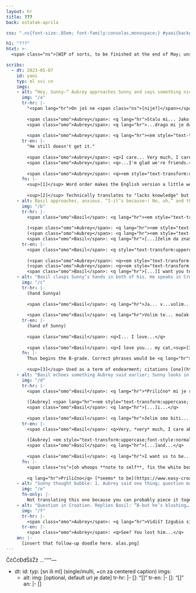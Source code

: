```yaml
---
layout: hr
title: ???
back: ostatak-aprila

css: ".ns{font-size:.85em; font-family:consolas,monospace;} #yaoi{background:#696c71; color:#fff;} #yaoi h2{color:#bfbfbf;} #yaoi a{text-decoration-color:#9c9ea2;} #yaoi ::selection{background:#494c51;} #yaoi del{color:inherit;}"

h1: "???"
htxt: >-
  <span class="ns">[WIP of sorts, to be finished at the end of May; unsure how I want to handle the page splits but for now it's just the yaoi]<br>isto <img src="https://cdn.discordapp.com/attachments/483318565022203904/1105652598796718110/image.png" alt="this whole thing is a sitcom now i think." title="this whole thing is a sitcom now i think."/><br>[isto isto, link the all-in-one version here too; do the same for the sentence comic, since both can be ~decently understood without a translation]</span>

scribs:
  - dt: 2023-05-07
    id: yaoi
    typ: ml svi cn
    imgs:
    - alt: “Hey, Sunny—” Aubrey approaches Sunny and says something nice in Croatian. He doesn’t get it, to her annoyance. She yells to Basil, who’s been watching from a distance; “Ugh, sorry about this, Sunny; forget I said anyth—” Basil, in a panic, yells “W-wait—No no no no ne [no]—!!!”
      img: "/a"
      tr-hr: |-
        "<span lang="hr">On još ne <span class="ns">[nije?]</span></span> get it."
        
        <span class="omo">Aubrey</span>: <q lang="hr">Stalo mi... Jako mi je stalo do tebe..\.. Nadam se da si dobro, i...</q>  
        <span class="omo">Aubrey</span>: <q lang="hr">...drago mi je da smo prijatelji.</q>
        
        <span class="omo">Aubrey</span>: <q lang="hr"><em style="text-transform:uppercase; font-weight:normal;">**Nema** znanja!!!</em></q>
      tr-en: |-
        "He still doesn't get it."
        
        <span class="omo">Aubrey</span>: <q>I care... Very much, I care about you<sup>[1]</sup>..\.. I hope you're well, and...</q>  
        <span class="omo">Aubrey</span>: <q>...I'm glad we're friends.</q>
        
        <span class="omo">Aubrey</span>: <q><em style="text-transform:uppercase;">**No** knowledge!!!</em></q><sup>[2]</sup>
      fn: |-
        <sup>[1]</sup> Word order makes the English version a little weird here; <q lang="hr">jako</q> is the emphasizer, and goes [before the thing being emphasized](https://www.easy-croatian.com/2014/11/8.html). A more natural English version of the line, hesitation intact, would be "I care about you... a lot," but the translation keeps the Croatian word order because otherwise the ellipses don't line up.
        
        <sup>[2]</sup> Technically translates to "lacks knowledge" but the intention was like, "no thoughts head empty," with the "he has" being implicit.
    - alt: Basil approaches, anxious. “I-it’s because—! No, uh,” and then he starts muttering in both English and Croatian, trying to piece a sentence together. Sunny and Aubrey stare at him. Then he finally gets the words out, in an angry exclamation that pisses Aubrey off—but she’s relegated to the background as Basil grabs Sunny’s wrists. He smiles desperately. “S-Sunny— Y-you understand, don’t you?” Basil sputters. (Aubrey exclaims something in the background. Basil continues unfettered:) “A-after all this time, I…” (One more word from Aubrey.) “I want you t—” Then Basil switches to Croatian.
      img: "/b"
      tr-hr: |-
        <span class="omo">Basil</span>: <q lang="hr"><em style="text-transform:uppercase; font-weight:normal;">R-rekla si to *ne*točno!!</em></q>
        
        (<span class="omo">Aubrey</span>: <q lang="hr"><em style="text-transform:uppercase; font-weight:normal;">Naučila sam te sve što znaš—</em></q>)  
        (<span class="omo">Aubrey</span>: <q lang="hr"><em style="text-transform:uppercase; font-weight:normal;">Odustajem.</em></q>)  
        <span class="omo">Basil</span>: <q lang="hr">[...]želim da znaš...</q>
      tr-en: |-
        <span class="omo">Basil</span>: <q style="text-transform:uppercase;">Y-you said it *wrong*!!</q>
        
        (<span class="omo">Aubrey</span>: <q><em style="text-transform:uppercase;">I taught you everything you know—</em></q>)  
        (<span class="omo">Aubrey</span>: <q><em style="text-transform:uppercase;">I give up.</em></q>)  
        <span class="omo">Basil</span>: <q lang="hr">[...]I want you to know...</q>
    - alt: "Basil clasps Sunny’s hands in both of his. He speaks in Croatian with yaoi flourish, sidemouth and flowing petals and kneeling and all. / Sunny stares blankly as ever. (Artist’s note in the corner: “this is Hte Best Thign i have Ever drawn, if oyu disagree then Ufck Yuo. [in strikethrough] it’s past 1AM”)"
      img: "/c"
      tr-hr: |-
        (hand Sunnya)
        
        <span class="omo">Basil</span>: <q lang="hr">Ja... v...volim...</q>
        
        <span class="omo">Basil</span>: <q lang="hr">Volim te... mačak moj,<sup>[3]</sup> sunce moje, s-sreco moj~!!</q>
      tr-en: |-
        (hand of Sunny)
        
        <span class="omo">Basil</span>: <q>I... I love...</q>
        
        <span class="omo">Basil</span>: <q>I love you... my cat,<sup>[3]</sup> my sun, my happiness~!!</q>
      fn: |-
        Thus begins the B-grade. Correct phrases would be <q lang="hr">mačku moj</q> and <q lang="hr">sreco moja</q>; they remain uncorrected for the usual "artist couldn't have known better with the knowledge had at the time" reasons.
        
        <sup>[3]</sup> Used as a term of endearment; citations [one](https://www.expatincroatia.com/croatian-terms-of-endearment/) and [two](https://old.reddit.com/r/croatian/comments/x8pn0b/terms_of_endearment/inkrwuk/). (Fun fact, I flip-flopped *so hard* on whether to use this before remembering Basil straight-up likens Sunny to a kitten in [a birthday photo](https://omori.fandom.com/wiki/PHOTO_ALBUM?file=FA_ALBUM_33.png#REAL_WORLD).)
    - alt: "Basil echoes something Aubrey said earlier; Sunny looks in her direction. The… irritation? secondhand embarassment? is real. / Back to Basil, he continues the echo but with very, /very/ particular emphasis. Then: “Soooo, whaddaya say~?”"
      img: "/d"
      tr-hr: |-
        <span class="omo">Basil</span>: <q lang="hr">*Prilično* mi je stalo do tebe...</q>
        
        ([Aubrey] <span lang="hr"><em style="text-transform:uppercase; font-weight:normal;">nije</em> <span lang="en">affiliated</span> s ovim ljudima</span>)  
        <span class="omo">Basil</span>: <q lang="hr">[...]i...</q>
        
        <span class="omo">Basil</span>: <q lang="hr">želim smo biti... *vrlo*... bliski prijatelji..\..</q>
      tr-en: |-
        <span class="omo">Basil</span>: <q>Very, *very* much, I care about you...</q>
        
        ([Aubrey] <em style="text-transform:uppercase;font-style:normal;">is not</em> affiliated with these people)  
        <span class="omo">Basil</span>: <q lang="hr">[...]and...</q>
        
        <span class="omo">Basil</span>: <q lang="hr">I want us to be... *very*... close friends..\..</q>
      fn: |-
        <span class="ns">[oh whoops **note to self**, fix the white box in the top right]</span>
        
        <q lang="hr">Prilično</q> [*seems* to be](https://www.easy-croatian.com/2014/11/56.html) stronger than <q lang="jako">jako</q>..\.. Besides that, Basil's line is wonky on purpose again (<q lang="hr">želim ~~smo biti~~ **da budemo** vrlo bliski prijatelji</q>), because grammatical tense.
    - alt: "Sunny thought bubble: 1. Aubrey said one thing; question mark. 2. Basil said another; heart. 3. Both dialogues had “mi je stalo do tebe” and “prijatelji.” 4. Therefore, question mark = heart? approximately…? / 5. Therefore, Aubrey said [heart]??!!!! Fireworks go off in Sunny’s head. Ode_to_Joy.sproutmole! Aubrey picking him up bridal-style! Aubrey and him holding hands [how scandalous, redacted]! [Something /fully/ redacted]…! / Speech bubble from offscreen: “Hey. Earth to Sunny?”"
      img: "/e"
      fn-only: |-
        Not translating this one because you can probably piece it together ;V
    - alt: "Question in Croatian. Replies Basil: “B-but he’s blushing… I think…” Aubrey: “You are /on/. your /knee/.” She’s waving a hand in front of Sunny’s face and getting no response. And Basil, indeed, is still on his knee."
      img: "/f"
      tr-hr: |-
        <span class="omo">Aubrey</span>: <q lang="hr">Vidiš? Izgubio si ga...</q>
      tr-en: |-
        <span class="omo">Aubrey</span>: <q>See? You lost him...</q>
    an: |-
      [insert that follow-up doodle here. alas.png]
---
```

ČčĆćĐđŠšŽž
…‘’“”—

  - dt: 
    id: 
    typ: [sn ili ml] (single/multi, +cn za centered caption)
    imgs:
    - alt: 
      img: [optional, default url je date]
      tr-hr: |-
        <span class="omo">[]</span>: <q lang="hr">[]</q>
      tr-en: |-
        <span class="omo">[]</span>: <q>[]</q>
    an: |-
      []